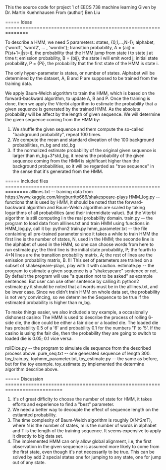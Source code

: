 This the source code for project 1 of EECS 738 machine learning 
Given by Dr. Martin Kuehnhausen From (author) Ben Liu

===== Ideas ==============================================================

To describe a HMM, we need 5 parameters: 
  states, {0,1,...,N-1};
  alphabet, {'word1', 'word2', ... , 'wordm'};
  transition probability, A = {aij} = P(st+1=j|st=i), 
    the probability that the HMM jump from state i to state j at time t;
  emission probability, B = {bij}, the state i will emit word j;
  initial state probability, P = {Pi}, the probability that the first state of the HMM is state i.
  
The only hyper-parameter is states, or number of states. 
Alphabet will be determined by the dataset, A, B and P are supposed to be trained from the training data.

We apply Baum-Welch algorithm to train the HMM, which is based on the forward-backward 
algorithm, to update A, B and P. 
Once the training is done, then we apply the Viterbi algorithm to estimate the probability 
that a given sequence is generated by the trained HMM. As the absolute probability will 
be affect by the length of given sequence. 
We will determine the given sequence coming from the HMM by:
  1) We shuffle the given sequence and them compute the so-called "background probability", repeat 100 times.
  2) We compute the mean and standard diveation of the 100 background probabilities, m_bg and std_bg
  3) If the normalized estimate probability of the original given sequence is larger than m_bg+3*std_bg, 
     it means the probability of the given sequence coming from the HMM is sighificant higher than the 
     background probabilities, so it will be regarded as "true sequence" in the sense that it's generated 
     from the HMM. 

===== Included files ==============================================================
alllines.txt -- training data from https://www.kaggle.com/kingburrito666/shakespeare-plays
HMM_log.py   -- functions that is used by HMM, it should be noted that the forward-backward algorithm 
                and Baum-Welch algorithm are scaled by taking logarithms of all probabilities 
                (and their intermidiate value). But the Viterbi algorithm is still computing i
                n the real probability domain.
train.py     -- the program to load data from alllines.txt and train HMM using functions in HMM_log.py, 
                call it by:
                  python2 train.py
hmm_parameter.txt
             -- the file containing all pre-trained parameter since it takes a while to train HMM
                the first line is the number of states, N, used in the HMM;
                the seconde line is the alphabet of used in the HMM, so one can choose words from here to run estimate.py;
                the third line is the initial state probability, P;
                the fourth to 4+N lines are the transition probability matrix, A;
                the rest of lines are the emission probability matrix, B.
                !!! This set of parameters are trained on a subset of shakespeare-plays, play with it with caution.
estimate.py  -- the program to estimate a given sequence is a "shakespeare" sentence or not. By default 
                the program will use "a question not to be asked" as example sentences. 
                But user can use other sentence by calling it:
                  python2 estimate.py <sentence>
                it should be noted that all words must be in the alllines.txt, and be lower case.
                Since we didn't train HMM on whole data set, the probability is not very convincing, so
                we determine the Sequence to be true if the estimated probability is higher than m_bg.
  
To make things easier, we also included a toy example, a occasionally dishonest casino:
The HMM is used to describe the process of rolling 6-side die, the dice could be either a fair dice 
or a loaded die. The loaded die has probability 0.5 of a '6' and probability 0.1 for the numbers '1' to '5'. 
If the casino is using the fair die, then the probability they are going to switch to loaded die is 0.05; 
0.1 vice versa.

rollDice.py   -- the program to simulate die sequence from the described process above.
pure_seq.txt  -- one generated sequence of length 300.
toy_train.py, toyhmm_parameter.txt, toy_estimate.py
              -- the same as before, but for the toy example. toy_estimate.py implemented the determine algorithm
                 describe above.
              
===== Discussion ==========================================================================
1) It's of great difficlty to choose the number of state for HMM, it takes efforts and experience to find a "best" parameter.
2) We need a better way to decouple the effect of sequence length on the estiamted probability.
3) The time complexity of Baum-Welch algorithm is roughly O(N^2*m*T), where N is the number of states, m is the number of words in alphabet and T is the length of the training sequence. It seems expensive to apply it directly to big data set.
4) The implemented HMM can only allow global alignment, i.e, the first observation in the given sequence is assumed more likely to come from the first state, even though it's not necessarily to be true. This can be solved by add 2 special states one for jumping to any state, one for jump out of any state.

